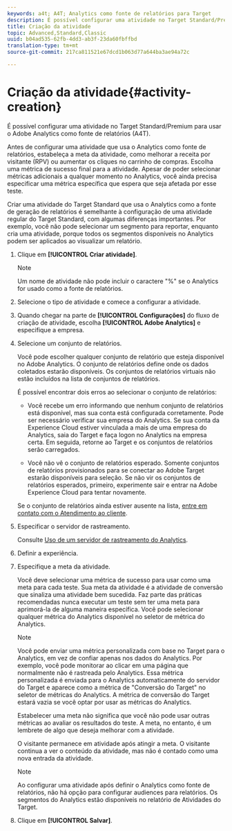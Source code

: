 ```yaml
---
keywords: a4t; A4T; Analytics como fonte de relatórios para Target
description: É possível configurar uma atividade no Target Standard/Premium para usar o Adobe Analytics como fonte de relatórios (A4T).
title: Criação da atividade
topic: Advanced,Standard,Classic
uuid: b04ad535-62fb-4dd3-ab3f-23da60fbffbd
translation-type: tm+mt
source-git-commit: 217ca811521e67dcd1b063d77a644ba3ae94a72c

---
```



# Criação da atividade{#activity-creation}

É possível configurar uma atividade no Target Standard/Premium para usar o Adobe Analytics como fonte de relatórios (A4T).

Antes de configurar uma atividade que usa o Analytics como fonte de relatórios, estabeleça a meta da atividade, como melhorar a receita por visitante (RPV) ou aumentar os cliques no carrinho de compras. Escolha uma métrica de sucesso final para a atividade. Apesar de poder selecionar métricas adicionais a qualquer momento no Analytics, você ainda precisa especificar uma métrica específica que espera que seja afetada por esse teste.

Criar uma atividade do Target Standard que usa o Analytics como a fonte de geração de relatórios é semelhante à configuração de uma atividade regular do Target Standard, com algumas diferenças importantes. Por exemplo, você não pode selecionar um segmento para reportar, enquanto cria uma atividade, porque todos os segmentos disponíveis no Analytics podem ser aplicados ao visualizar um relatório.

1. Clique em **[!UICONTROL Criar atividade]**.

   >[!NOTE]
   >
   >Um nome de atividade não pode incluir o caractere "%" se o Analytics for usado como a fonte de relatórios.

1. Selecione o tipo de atividade e comece a configurar a atividade.
1. Quando chegar na parte de **[!UICONTROL Configurações]** do fluxo de criação de atividade, escolha **[!UICONTROL Adobe Analytics]** e especifique a empresa.
1. Selecione um conjunto de relatórios.

   Você pode escolher qualquer conjunto de relatório que esteja disponível no Adobe Analytics. O conjunto de relatórios define onde os dados coletados estarão disponíveis. Os conjuntos de relatórios virtuais não estão incluídos na lista de conjuntos de relatórios.

   É possível encontrar dois erros ao selecionar o conjunto de relatórios:

   * Você recebe um erro informando que nenhum conjunto de relatórios está disponível, mas sua conta está configurada corretamente.
   Pode ser necessário verificar sua empresa do Analytics. Se sua conta da Experience Cloud estiver vinculada a mais de uma empresa do Analytics, saia do Target e faça logon no Analytics na empresa certa. Em seguida, retorne ao Target e os conjuntos de relatórios serão carregados.

   * Você não vê o conjunto de relatórios esperado.
   Somente conjuntos de relatórios provisionados para se conectar ao Adobe Target estarão disponíveis para seleção. Se não vir os conjuntos de relatórios esperados, primeiro, experimente sair e entrar na Adobe Experience Cloud para tentar novamente.

   Se o conjunto de relatórios ainda estiver ausente na lista,  [entre em contato com o Atendimento ao cliente](../../cmp-resources-and-contact-information.md#reference_ACA3391A00EF467B87930A450050077C).
1. Especificar o servidor de rastreamento.

   Consulte [Uso de um servidor de rastreamento do Analytics](../../c-integrating-target-with-mac/a4t/analytics-tracking-server.md#task_72077BA7E93C4A65A715A18F32228823).

1. Definir a experiência.
1. Especifique a meta da atividade.

   Você deve selecionar uma métrica de sucesso para usar como uma meta para cada teste. Sua meta da atividade é a atividade de conversão que sinaliza uma atividade bem sucedida. Faz parte das práticas recomendadas nunca executar um teste sem ter uma meta para aprimorá-la de alguma maneira específica. Você pode selecionar qualquer métrica do Analytics disponível no seletor de métrica do Analytics.

   >[!NOTE]
   >
   >Você pode enviar uma métrica personalizada com base no Target para o Analytics, em vez de confiar apenas nos dados do Analytics. Por exemplo, você pode monitorar ao clicar em uma página que normalmente não é rastreada pelo Analytics. Essa métrica personalizada é enviada para o Analytics automaticamente do servidor do Target e aparece como a métrica de "Conversão do Target" no seletor de métricas do Analytics. A métrica de conversão do Target estará vazia se você optar por usar as métricas do Analytics.

   Estabelecer uma meta não significa que você não pode usar outras métricas ao avaliar os resultados do teste. A meta, no entanto, é um lembrete de algo que deseja melhorar com a atividade.

   O visitante permanece em atividade após atingir a meta. O visitante continua a ver o conteúdo da atividade, mas não é contado como uma nova entrada da atividade.

   >[!NOTE]
   >
   >Ao configurar uma atividade após definir o Analytics como fonte de relatórios, não há opção para configurar audiences para relatórios. Os segmentos do Analytics estão disponíveis no relatório de Atividades do Target.

1. Clique em **[!UICONTROL Salvar]**.

